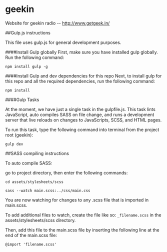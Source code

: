 # geekin
Website for geekin radio -- http://www.getgeek.in/

##Gulp.js instructions

This file uses gulp.js for general development purposes.

####Install Gulp globally
First, make sure you have installed gulp globally. Run the following command:

`npm install gulp -g`

####Install Gulp and dev dependencies for this repo
Next, to install gulp for this repo and all the required dependencies, run the following command:

`npm install`

####Gulp Tasks

At the moment, we have just a single task in the gulpfile.js. This task lints JavaScript, auto compiles SASS on file change, and runs a development server that live reloads on changes to JavaScripts, SCSS, and HTML pages.

To run this task, type the following command into terminal from the project root (geekin):

`gulp dev`

##SASS compiling instructions

To auto compile SASS:

go to project directory, then enter the following commands:

`cd assets/stylesheets/scss`

`sass --watch main.scss:../css/main.css`

You are now watching for changes to any .scss file that is imported in main.scss.

To add additional files to watch, create the file like so: `_filename.scss` in the assets/stylesheets/scss directory.

Then, add this file to the main.scss file by inserting the following line at the end of the main.scss file: 

`@import 'filename.scss'`
